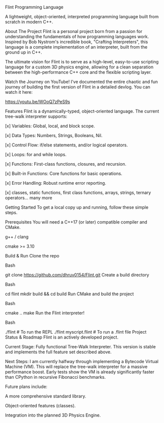 Flint Programming Language

A lightweight, object-oriented, interpreted programming language built from scratch in modern C++.

About The Project
Flint is a personal project born from a passion for understanding the fundamentals of how programming languages work. Inspired by Bob Nystrom's incredible book, "Crafting Interpreters", this language is a complete implementation of an interpreter, built from the ground up in C++.

The ultimate vision for Flint is to serve as a high-level, easy-to-use scripting language for a custom 3D physics engine, allowing for a clean separation between the high-performance C++ core and the flexible scripting layer.

Watch the Journey on YouTube!
I've documented the entire chaotic and fun journey of building the first version of Flint in a detailed devlog. You can watch it here:

https://youtu.be/WOoQ7zPeS9s

Features
Flint is a dynamically-typed, object-oriented language. The current tree-walk interpreter supports:

[x] Variables: Global, local, and block scope.

[x] Data Types: Numbers, Strings, Booleans, Nil.

[x] Control Flow: if/else statements, and/or logical operators.

[x] Loops: for and while loops.

[x] Functions: First-class functions, closures, and recursion.

[x] Built-in Functions: Core functions for basic operations.

[x] Error Handling: Robust runtime error reporting.

[x] classes, static functions, first class functions, arrays, strings, ternary operators... many more

Getting Started
To get a local copy up and running, follow these simple steps.

Prerequisites
You will need a C++17 (or later) compatible compiler and CMake.

g++ / clang

cmake >= 3.10

Build & Run
Clone the repo

Bash

git clone https://github.com/dhruv0154/Flint.git
Create a build directory

Bash

cd flint
mkdir build && cd build
Run CMake and build the project

Bash

cmake ..
make
Run the Flint interpreter!

Bash

./flint            # To run the REPL
./flint myscript.flint # To run a .flint file
Project Status & Roadmap
Flint is an actively developed project.

Current Stage: Fully functional Tree-Walk Interpreter. This version is stable and implements the full feature set described above.

Next Steps: I am currently halfway through implementing a Bytecode Virtual Machine (VM). This will replace the tree-walk interpreter for a massive performance boost. Early tests show the VM is already significantly faster than CPython in recursive Fibonacci benchmarks.

Future plans include:

A more comprehensive standard library.

Object-oriented features (classes).

Integration into the planned 3D Physics Engine.
